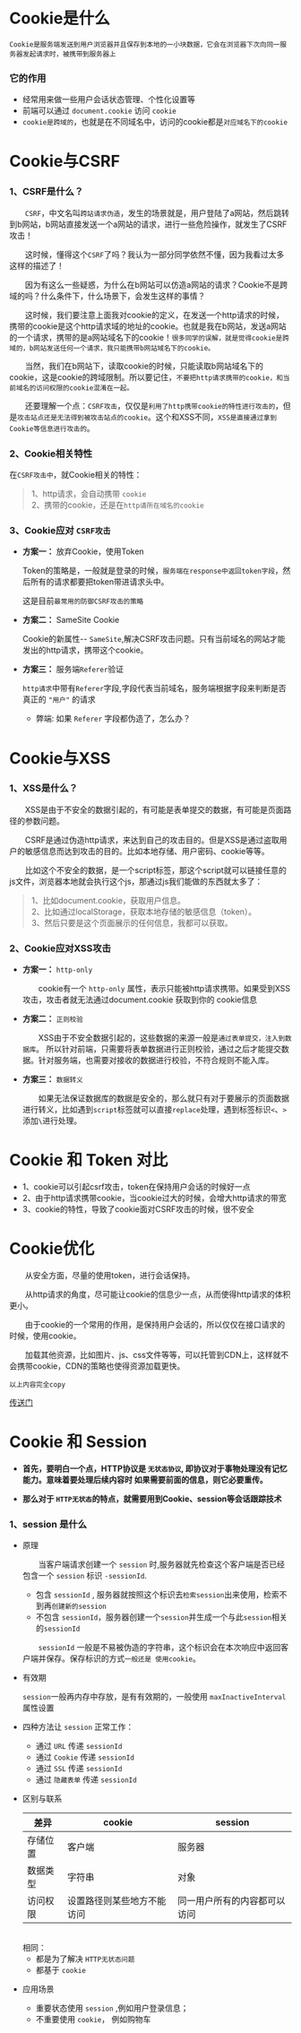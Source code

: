 # Cookie是什么
`Cookie是服务端发送到用户浏览器并且保存到本地的一小块数据，它会在浏览器下次向同一服务器发起请求时，被携带到服务器上`
### 它的作用
+ 经常用来做一些用户会话状态管理、个性化设置等
+ 前端可以通过 `document.cookie` 访问 `cookie`
+ `cookie是跨域的`，也就是在不同域名中，访问的cookie都是`对应域名下的cookie`

# Cookie与CSRF
### 1、CSRF是什么？
&emsp;&emsp;`CSRF`，中文名叫`跨站请求伪造`，发生的场景就是，用户登陆了a网站，然后跳转到b网站，b网站直接发送一个a网站的请求，进行一些危险操作，就发生了CSRF攻击！

&emsp;&emsp;这时候，懂得这个`CSRF`了吗？我认为一部分同学依然不懂，因为我看过太多这样的描述了！

&emsp;&emsp;因为有这么一些疑惑，为什么在b网站可以仿造a网站的请求？Cookie不是跨域的吗？什么条件下，什么场景下，会发生这样的事情？

&emsp;&emsp;这时候，我们要注意上面我对cookie的定义，在发送一个http请求的时候，携带的cookie是这个http请求域的地址的cookie。也就是我在b网站，发送a网站的一个请求，携带的是a网站域名下的cookie！`很多同学的误解，就是觉得cookie是跨域的，b网站发送任何一个请求，我只能携带b网站域名下的cookie。`

&emsp;&emsp;当然，我们在b网站下，读取cookie的时候，只能读取b网站域名下的cookie，这是cookie的跨域限制。所以要记住，`不要把http请求携带的cookie，和当前域名的访问权限的cookie混淆在一起。`

&emsp;&emsp;还要理解一个点：`CSRF攻击`，仅仅是`利用了http携带cookie的特性进行攻击的`，但是`攻击站点还是无法得到被攻击站点的cookie`。这个和XSS不同，`XSS是直接通过拿到Cookie等信息进行攻击的`。
### 2、Cookie相关特性
在`CSRF攻击中`，就Cookie相关的特性：

> 1、http请求，会自动携带 `cookie` <br> 
> 2、携带的cookie，还是在`http请所在域名的cookie`

### 3、Cookie应对 `CSRF攻击`
+ **方案一：** 放弃Cookie，使用Token

    Token的策略是，一般就是登录的时候，`服务端在response中返回token字段`，然后所有的请求都要把token带进请求头中。

    这是目前`最常用的防御CSRF攻击的策略` 
+ **方案二：** SameSite Cookie

    Cookie的新属性-- `SameSite`,解决CSRF攻击问题。只有当前域名的网站才能发出的http请求，携带这个cookie。
+ **方案三：** 服务端`Referer`验证
    
    `http请求`中带有`Referer`字段,字段代表当前域名，服务端根据字段来判断是否真正的 `"用户"` 的请求
    - 弊端: 如果 `Referer` 字段都伪造了，怎么办？
# Cookie与XSS
### 1、XSS是什么？
&emsp;&emsp;XSS是由于不安全的数据引起的，有可能是表单提交的数据，有可能是页面路径的参数问题。

&emsp;&emsp;CSRF是通过伪造http请求，来达到自己的攻击目的。但是XSS是通过盗取用户的敏感信息而达到攻击的目的。比如本地存储、用户密码、cookie等等。

&emsp;&emsp;比如这个不安全的数据，是一个script标签，那这个script就可以链接任意的js文件，浏览器本地就会执行这个js，那通过js我们能做的东西就太多了：

> 1、比如document.cookie，获取用户信息。<br>
2、比如通过localStorage，获取本地存储的敏感信息（token）。<br>
3、然后只要是这个页面展示的任何信息，我都可以获取。

### 2、Cookie应对XSS攻击
+ **方案一：** `http-only`

    &emsp;&emsp;cookie有一个 `http-only` 属性，表示只能被http请求携带。如果受到XSS攻击，攻击者就无法通过document.cookie 获取到你的 cookie信息
+ **方案二：** `正则校验`

    &emsp;&emsp;XSS由于不安全数据引起的，这些数据的来源一般是`通过表单提交，注入到数据库`。 所以针对前端，只需要将表单数据进行正则校验，通过之后才能提交数据。针对服务端，也需要对接收的数据进行校验，不符合规则不能入库。
+ **方案三：** `数据转义`

    &emsp;&emsp;如果无法保证数据库的数据是安全的，那么就只有对于要展示的页面数据进行转义，比如遇到`script`标签就可以直接`replace`处理，遇到标签标识`<`、`>`添加`\`进行处理。

# Cookie 和 Token 对比
+ 1、cookie可以引起csrf攻击，token在保持用户会话的时候好一点
+ 2、由于http请求携带cookie，当cookie过大的时候，会增大http请求的带宽
+ 3、cookie的特性，导致了cookie面对CSRF攻击的时候，很不安全

# Cookie优化
&emsp;&emsp;从安全方面，尽量的使用token，进行会话保持。

&emsp;&emsp;从http请求的角度，尽可能让cookie的信息少一点，从而使得http请求的体积更小。

&emsp;&emsp;由于cookie的一个常用的作用，是保持用户会话的，所以仅仅在接口请求的时候，使用cookie。

&emsp;&emsp;加载其他资源，比如图片、js、css文件等等，可以托管到CDN上，这样就不会携带cookie，CDN的策略也使得资源加载更快。


`以上内容完全copy`

[传送门](https://juejin.im/post/6844904102544031757)

# Cookie 和 Session
+ **首先，要明白一个点，HTTP协议是 `无状态协议`, 即协议对于事物处理没有记忆能力。意味着要处理后续内容时 如果需要前面的信息，则它必要重传。**

+ **那么对于 `HTTP无状态`的特点，就需要用到Cookie、session等会话跟踪技术**

### 1、session 是什么

+ 原理

    &emsp;&emsp;当客户端请求创建一个 `session` 时,服务器就先检查这个客户端是否已经包含一个 `session` 标识 `-sessionId`.
    - 包含 `sessionId` , 服务器就按照这个标识去`检索session`出来使用，检索不到再`创建新的session`
    - 不包含 `sessionId`，服务器创建一个`session`并生成一个与此`session`相关的`sessionId`

    &emsp;&emsp;`sessionId` 一般是不易被伪造的字符串，这个标识会在本次响应中返回客户端并保存。保存标识的方式`一般还是 使用cookie`。

+ 有效期

    `session`一般再内存中存放，是有有效期的，一般使用 `maxInactiveInterval` 属性设置

+ 四种方法让 `session` 正常工作：
    - 通过 `URL` 传递 `sessionId`
    - 通过 `Cookie` 传递 `sessionId`
    - 通过 `SSL` 传递 `sessionId`
    - 通过 `隐藏表单` 传递 `sessionId` 

+ 区别与联系

    |差异|cookie|session|
    |--|--|--|
    |存储位置|客户端|服务器|
    |数据类型|字符串|对象|
    |访问权限|设置路径则某些地方不能访问|同一用户所有的内容都可以访问|

    <br>
    相同：
        
    + 都是为了解决 `HTTP无状态问题`
    + 都基于 `cookie` 

+ 应用场景

    - 重要状态使用 `session` ,例如用户登录信息；
    - 不重要使用 `cookie`， 例如购物车
